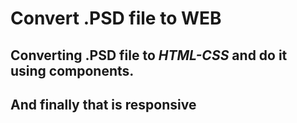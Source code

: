# Convert .PSD file to WEB
## Converting **.PSD** file to *HTML-CSS* and do it using components. 
## And finally that is **responsive**